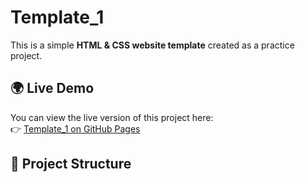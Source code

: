 # Template_1  

This is a simple **HTML & CSS website template** created as a practice project.  

## 🌍 Live Demo  
You can view the live version of this project here:  
👉 [Template_1 on GitHub Pages](https://royeid.github.io/Template_1/)  

## 📂 Project Structure  
